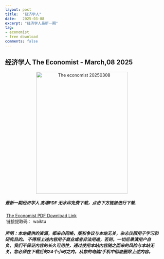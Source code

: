 ```yaml
---
layout: post
title:  "经济学人"
date:   2025-03-08
excerpt: "经济学人最新一期"
tag:
- economist
- free download
comments: false
---
```


## 经济学人 The Economist - March,08 2025


<div align="center">
<img src="https://i.postimg.cc/gcSKRPR2/The-Economist-UK-March-8-2025.png" alt="The economist 20250308" border="0" width = 300 height = 400 /> 
</div>


 <h5>最新一期经济学人 高清PDF 无水印免费下载，点击下方链接进行下载. </h5>
 
  <a href="https://wwfh.lanzout.com/in3eX2q60b2d">The Economist PDF Download Link</a>   
  <br/>
  链接提取码： waiktu
 
##### 声明：本站提供的资源，都来自网络，版权争议与本站无关，杂志仅限用于学习和研究目的。 不得将上述内容用于商业或者非法用途，否则，一切后果请用户自负，我们不保证内容的长久可用性，通过使用本站内容随之而来的风险与本站无关，您必须在下载后的24个小时之内，从您的电脑/手机中彻底删除上述内容。
 
